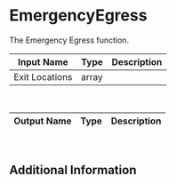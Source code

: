 

# EmergencyEgress

The Emergency Egress function.

|Input Name|Type|Description|
|---|---|---|
|Exit Locations|array||


<br>

|Output Name|Type|Description|
|---|---|---|


<br>

## Additional Information


